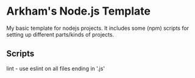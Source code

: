 # Arkham's Node.js Template

My basic template for nodejs projects.  It includes some (npm) scripts for setting up different parts/kinds of projects.

## Scripts

lint - use eslint on all files ending in '.js'

